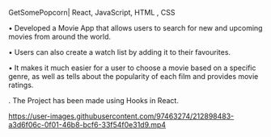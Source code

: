GetSomePopcorn| React, JavaScript, HTML , CSS 


• Developed a Movie App that allows users to search for new and upcoming movies from around the world.

• Users can also create a watch list by adding it to their favourites.

• It makes it much easier for a user to choose a movie based on a specific genre, as well as tells about the popularity of
each film and provides movie ratings.

. The Project has been made using Hooks in React.




https://user-images.githubusercontent.com/97463274/212898483-a3d6f06c-0f01-46b8-bcf6-33f54f0e31d9.mp4







